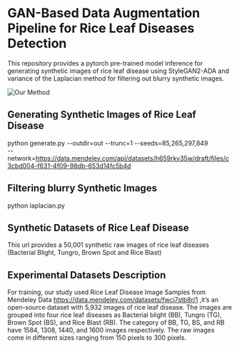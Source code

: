 # GAN-Based Data Augmentation Pipeline for Rice Leaf Diseases Detection 
This repository provides a pytorch pre-trained model inference for generating synthetic images of rice leaf disease using StyleGAN2-ADA and variance of the Laplacian method for filtering out blurry synthetic images.


![Our Method](https://user-images.githubusercontent.com/34354606/194866011-292203a3-df7e-46e3-b618-a2c5c1e86b10.png)

## Generating Synthetic Images of Rice Leaf Disease
python generate.py --outdir=out --trunc=1 --seeds=85,265,297,849 \
      --network=https://data.mendeley.com/api/datasets/h659rky35w/draft/files/c3cbd004-f631-4f09-98db-653d14fc5b4d

## Filtering blurry Synthetic Images
python laplacian.py 



## Synthetic Datasets of Rice Leaf Disease
This url provides a 50,001 synthetic raw images of rice leaf diseases (Bacterial Blight, Tungro, Brown Spot and Rice Blast)   

##  Experimental Datasets Description
For training, our study used Rice Leaf Disease Image Samples from Mendeley Data https://data.mendeley.com/datasets/fwcj7stb8r/1 ,it’s an open-source dataset with 5,932 images of rice leaf disease. The images are grouped into four rice leaf 
diseases as Bacterial blight (BB), Tungro (TG), Brown Spot (BS), and Rice Blast (RB). The 
category of BB, TG, BS, and RB have 1584, 1308, 1440, and 1600 images respectively. The raw 
images come in different sizes ranging from 150 pixels to 300 pixels.
